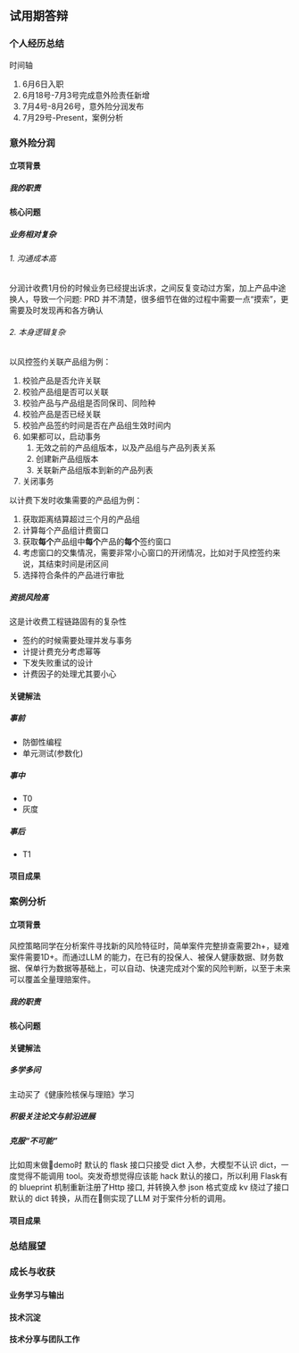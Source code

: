 ## 试用期答辩
### 个人经历总结
时间轴
1. 6月6日入职
2. 6月18号-7月3号完成意外险责任新增
3. 7月4号-8月26号，意外险分润发布
4. 7月29号-Present，案例分析
### 意外险分润
#### 立项背景
##### 我的职责
#### 核心问题
##### 业务相对复杂
###### 1. 沟通成本高
分润计收费1月份的时候业务已经提出诉求，之间反复变动过方案，加上产品中途换人，导致一个问题: PRD 并不清楚，很多细节在做的过程中需要一点“摸索”，更需要及时发现再和各方确认
###### 2. 本身逻辑复杂
以风控签约关联产品组为例：
1. 校验产品是否允许关联
2. 校验产品组是否可以关联
3. 校验产品与产品组是否同保司、同险种
5. 校验产品是否已经关联
6. 校验产品签约时间是否在产品组生效时间内
7. 如果都可以，启动事务
	1. 无效之前的产品组版本，以及产品组与产品列表关系
	2. 创建新产品组版本
	3. 关联新产品组版本到新的产品列表
8. 关闭事务

以计费下发时收集需要的产品组为例：
1. 获取距离结算超过三个月的产品组
2. 计算每个产品组计费窗口
3. 获取**每个**产品组中**每个**产品的**每个**签约窗口
4. 考虑窗口的交集情况，需要非常小心窗口的开闭情况，比如对于风控签约来说，其结束时间是闭区间
5. 选择符合条件的产品进行审批

##### 资损风险高
这是计收费工程链路固有的复杂性
- 签约的时候需要处理并发与事务
- 计提计费充分考虑幂等
- 下发失败重试的设计
- 计费因子的处理尤其要小心

#### 关键解法
##### 事前
- 防御性编程
- 单元测试(参数化)
##### 事中
- T0
- 灰度
##### 事后
- T1
#### 项目成果

### 案例分析
#### 立项背景
风控策略同学在分析案件寻找新的风险特征时，简单案件完整排查需要2h+，疑难案件需要1D+。而通过LLM 的能力，在已有的投保人、被保人健康数据、财务数据、保单行为数据等基础上，可以自动、快速完成对个案的风险判断，以至于未来可以覆盖全量理赔案件。
##### 我的职责
#### 核心问题
#### 关键解法
##### 多学多问
主动买了《健康险核保与理赔》学习
##### 积极关注论文与前沿进展
##### 克服“不可能”
比如周末做🤖demo时 默认的 flask 接口只接受 dict 入参，大模型不认识 dict，一度觉得不能调用 tool。突发奇想觉得应该能 hack 默认的接口，所以利用 Flask有的 blueprint 机制重新注册了Http 接口, 并转换入参 json 格式变成 kv 绕过了接口默认的 dict 转换，从而在🤖侧实现了LLM 对于案件分析的调用。
#### 项目成果
### 总结展望
### 成长与收获
#### 业务学习与输出
#### 技术沉淀
#### 技术分享与团队工作